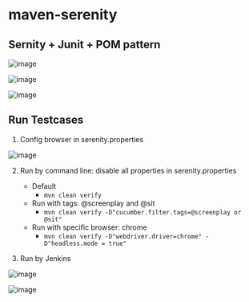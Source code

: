 # maven-serenity

## Sernity + Junit + POM pattern

![image](https://user-images.githubusercontent.com/67543695/215646466-eeb4a1e5-47e9-429a-baa5-3cb3b5f3e7cc.png)

![image](https://user-images.githubusercontent.com/67543695/215646713-3835c234-88fc-4fed-8c08-a65d035a96f4.png)

![image](https://user-images.githubusercontent.com/67543695/215647495-2412156c-5bb0-43e8-b62e-dcf9e7c140a0.png)

## Run Testcases
1. Config browser in serenity.properties

![image](https://user-images.githubusercontent.com/67543695/215641544-37012d9d-ba31-471e-aa04-21163a134291.png)

2. Run by command line: disable all properties in serenity.properties
   
   - Default 
     - `mvn clean verify`
   - Run with tags: @screenplay and @sit
     - `mvn clean verify -D"cucumber.filter.tags=@screenplay or @sit"`
   - Run with specific browser: chrome
     - `mvn clean verify -D"webdriver.driver=chrome" -D"headless.mode = true"`
    
3. Run by Jenkins

![image](https://user-images.githubusercontent.com/67543695/215655547-24998b16-d919-4a98-8fb1-113c4953b1db.png)

![image](https://user-images.githubusercontent.com/67543695/215983258-bcadea19-14e1-4a4d-8aeb-fc9a967a9ccd.png)
